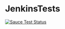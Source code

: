 # JenkinsTests
[![Sauce Test Status](https://saucelabs.com/buildstatus/parora)](https://saucelabs.com/u/parora)

